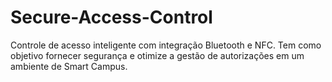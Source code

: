 # Secure-Access-Control
Controle de acesso inteligente com integração Bluetooth e NFC. Tem como objetivo fornecer segurança e otimize a gestão de autorizações em um ambiente de Smart Campus.
